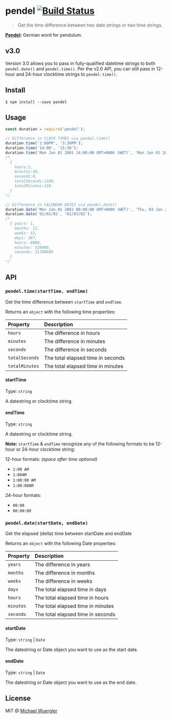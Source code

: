 # pendel [![Build Status](https://travis-ci.org/radiovisual/pendel.svg)](https://travis-ci.org/radiovisual/pendel)

> Get the time difference between two date strings or two time strings.

**[Pendel](https://de.wikipedia.org/wiki/Pendel):** German word for pendulum.

## v3.0

Version 3.0 allows you to pass in fully-qualified datetime strings to both
`pendel.date()` and `pendel.time()`. Per the v2.0 API, you can still pass in 12-hour
and 24-hour clocktime strings to `pendel.time()`.

## Install

```
$ npm install --save pendel
```


## Usage

```js
const duration = require('pendel');

// Difference in CLOCK TIMES via pendel.time()
duration.time('2:00PM', '3:30PM');
duration.time('14:00', '15:30');
duration.time('Mon Jan 01 2001 14:00:00 GMT+0000 (WET)', 'Mon Jan 01 2001 15:30:00 GMT+0000 (WET)');
/*
  {
    hours:3,
    minutes:30,
    seconds:0,
    totalSeconds:1100,
    totalMinutes:210
  }
*/

// Difference in CALENDAR DATES via pendel.date()
duration.date('Mon Jan 01 2001 00:00:00 GMT+0000 (WET)', 'Thu, 03 Jan 2002 00:00:00 GMT');
duration.date('01/01/01', '01/03/02');
/*
  { years: 1,
    months: 12,
    weeks: 52,
    days: 367,
    hours: 8808,
    minutes: 528480,
    seconds: 31708800
  }
*/
```


## API

### `pendel.time(startTime, endTime)`

Get the time difference between `startTime` and `endTime`.

Returns an `object` with the following time properties:

Property | Description
:--- | :---
`hours` | The difference in hours
`minutes` | The difference in minutes
`seconds` | The difference in seconds
`totalSeconds` | The total elapsed time in seconds
`totalMinutes` | The total elapsed time in minutes


#### startTime

Type: `string`  

A datestring or clocktime string.


#### endTime

Type: `string`

A datestring or clocktime string.

**Note:** `startTime` & `endTime` recognize any of the following formats
to be 12-hour or 24-hour clocktime string:

12-hour formats: *(space after time optional)*

- `1:00 AM`
- `1:00AM`
- `1:00:00 AM`
- `1:00:00AM`

24-hour formats:

- `00:00`
- `00:00:00`


### `pendel.date(startDate, endDate)`

Get the elapsed (delta) time between startDate and endDate

Returns an `object` with the following Date properties:

Property | Description
:--- | :---
`years` | The difference in years
`months` | The difference in months
`weeks` | The difference in weeks
`days` | The total elapsed time in days
`hours` | The total elapsed time in hours
`minutes` | The total elapsed time in minutes
`seconds` | The total elapsed time in seconds


#### startDate

Type: `string` | `Date`

The datestring or Date object you want to use as the start date.


#### endDate

Type: `string` | `Date`

The datestring or Date object you want to use as the end date.


## License

MIT @ [Michael Wuergler](http://www.numetriclabs.com)
